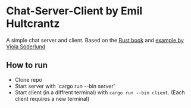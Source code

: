 # Chat-Server-Client by Emil Hultcrantz
A simple chat server and client. Based on the [Rust book](https://doc.rust-lang.org/book/ch20-00-final-project-a-web-server.html) and [example by Viola Söderlund](https://github.com/INDAPlus21/AssignmentInstructions/tree/master/sockets-task-14/rust-example)

## How to run

* Clone repo
* Start server with `cargo run --bin server'
* Start client (in a diffrent terminal) with `cargo run --bin client`. (Each client requires a new terminal)